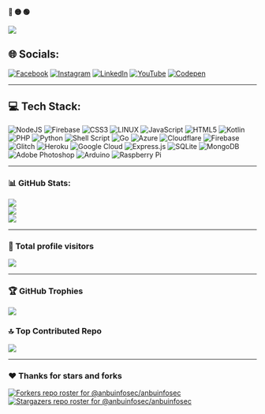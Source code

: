 <p align="left"><b><terminal>🔴 🟡 🟢</terminal></b></p>
<img align="center" src="https://readme-typing-svg.demolab.com?font=Noto+Sans&size=22&pause=1000&color=F7F7F7&background=000000&center=false&vCenter=true&width=440&lines=%24+Hey%2C+anbuinfosec+here+%3A)" />

## 🌐 Socials:
[![Facebook](https://img.shields.io/badge/Facebook-%231877F2.svg?logo=Facebook&logoColor=white)](https://facebook.com/anbuinfosec) [![Instagram](https://img.shields.io/badge/Instagram-%23E4405F.svg?logo=Instagram&logoColor=white)](https://instagram.com/anbuinfosec) [![LinkedIn](https://img.shields.io/badge/LinkedIn-%230077B5.svg?logo=linkedin&logoColor=white)](https://linkedin.com/in/anbuinfosec) [![YouTube](https://img.shields.io/badge/YouTube-%23FF0000.svg?logo=YouTube&logoColor=white)](https://youtube.com/@anbuinfosec) [![Codepen](https://img.shields.io/badge/Codepen-000000?style=for-the-badge&logo=codepen&logoColor=white)](https://codepen.io/anbuinfosec) 

---

## 💻 Tech Stack:
![NodeJS](https://img.shields.io/badge/node.js-6DA55F?style=flat&logo=node.js&logoColor=white) ![Firebase](https://img.shields.io/badge/firebase-%23039BE5.svg?style=flat&logo=firebase) ![CSS3](https://img.shields.io/badge/css3-%231572B6.svg?style=flat&logo=css3&logoColor=white) ![LINUX](https://img.shields.io/badge/Linux-FCC624?style=flat&logo=linux&logoColor=black) ![JavaScript](https://img.shields.io/badge/javascript-%23323330.svg?style=flat&logo=javascript&logoColor=%23F7DF1E) ![HTML5](https://img.shields.io/badge/html5-%23E34F26.svg?style=flat&logo=html5&logoColor=white) ![Kotlin](https://img.shields.io/badge/kotlin-%230095D5.svg?style=flat&logo=kotlin&logoColor=white) ![PHP](https://img.shields.io/badge/php-%23777BB4.svg?style=flat&logo=php&logoColor=white) ![Python](https://img.shields.io/badge/python-3670A0?style=flat&logo=python&logoColor=ffdd54) ![Shell Script](https://img.shields.io/badge/shell_script-%23121011.svg?style=flat&logo=gnu-bash&logoColor=white) ![Go](https://img.shields.io/badge/go-%2300ADD8.svg?style=flat&logo=go&logoColor=white) ![Azure](https://img.shields.io/badge/azure-%230072C6.svg?style=flat&logo=azure-devops&logoColor=white) ![Cloudflare](https://img.shields.io/badge/Cloudflare-F38020?style=flat&logo=Cloudflare&logoColor=white) ![Firebase](https://img.shields.io/badge/firebase-%23039BE5.svg?style=flat&logo=firebase) ![Glitch](https://img.shields.io/badge/glitch-%233333FF.svg?style=flat&logo=glitch&logoColor=white) ![Heroku](https://img.shields.io/badge/heroku-%23430098.svg?style=flat&logo=heroku&logoColor=white) ![Google Cloud](https://img.shields.io/badge/Google%20Cloud-%234285F4.svg?style=flat&logo=google-cloud&logoColor=white) ![Express.js](https://img.shields.io/badge/express.js-%23404d59.svg?style=flat&logo=express&logoColor=%2361DAFB) ![SQLite](https://img.shields.io/badge/sqlite-%2307405e.svg?style=flat&logo=sqlite&logoColor=white) ![MongoDB](https://img.shields.io/badge/MongoDB-%234ea94b.svg?style=flat&logo=mongodb&logoColor=white) ![Adobe Photoshop](https://img.shields.io/badge/adobephotoshop-%2331A8FF.svg?style=flat&logo=adobephotoshop&logoColor=white) ![Arduino](https://img.shields.io/badge/-Arduino-00979D?style=flat&logo=Arduino&logoColor=white) ![Raspberry Pi](https://img.shields.io/badge/-RaspberryPi-C51A4A?style=flat&logo=Raspberry-Pi)

---

### 📊 GitHub Stats:
![](https://github-readme-stats.vercel.app/api?username=anbuinfosec&theme=dark&hide_border=false&include_all_commits=true&count_private=true)<br/>
![](https://github-readme-streak-stats.herokuapp.com/?user=anbuinfosec&theme=dark&hide_border=false)<br/>
![](https://github-readme-stats.vercel.app/api/top-langs/?username=anbuinfosec&theme=dark&hide_border=false&include_all_commits=true&count_private=true&layout=compact)

---
### 👀 Total profile visitors
[![](https://visitcount.itsvg.in/api?id=anbuinfosec&label=Profile%20Views&pretty=false)](https://visitcount.itsvg.in)

---

### 🏆 GitHub Trophies
![](https://github-profile-trophy.vercel.app/?username=anbuinfosec&theme=dark&no-frame=false&no-bg=true&margin-w=4)


### 🔝 Top Contributed Repo
![](https://github-contributor-stats.vercel.app/api?username=anbuinfosec&limit=5&theme=dark&combine_all_yearly_contributions=true)

---

### ❤️ Thanks for stars and forks
[![Forkers repo roster for @anbuinfosec/anbuinfosec](https://reporoster.com/forks/dark/anbuinfosec/anbuinfosec)](https://github.com/anbuinfosec/anbuinfosec/network/members)
[![Stargazers repo roster for @anbuinfosec/anbuinfosec](https://reporoster.com/stars/dark/anbuinfosec/anbuinfosec)](https://github.com/anbuinfosec/anbuinfosec/stargazers)
